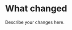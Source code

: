 # What changed

Describe your changes here.

<!--
## Release Notes

If you want to add additional information to the release notes include them here. Otherwise omit this section.
-->
